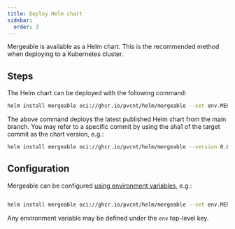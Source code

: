```yaml
---
title: Deploy Helm chart
sidebar:
  order: 3
---
```


Mergeable is available as a Helm chart.
This is the recommended method when deploying to a Kubernetes cluster.

## Steps

The Helm chart can be deployed with the following command:

```bash
helm install mergeable oci://ghcr.io/pvcnt/helm/mergeable --set env.MERGEABLE_GITHUB_URLS=https://api.github.com --set env.MERGEABLE_EXTENDED_SEARCH=1
```

The above command deploys the latest published Helm chart from the main branch.
You may refer to a specific commit by using the sha1 of the target commit as the chart version, e.g.:

```bash
helm install mergeable oci://ghcr.io/pvcnt/helm/mergeable --version 0.0.81
```

## Configuration

Mergeable can be configured [using environment variables](../environment-variables/), e.g.:

```bash

helm install mergeable oci://ghcr.io/pvcnt/helm/mergeable --set env.MERGEABLE_GITHUB_URLS=https://api.github.com
```

Any environment variable may be defined under the `env` top-level key.
